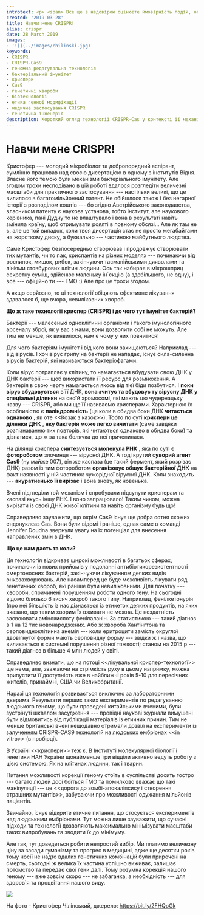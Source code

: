 ```yaml
---
introtext: <p> <span> Все ще з недовірою оцінюєте ймовірність подій, описаних в черговому фільмі жанру наукової фантастики? Із одним з розробників та авторів патенту технології CRISPR – <b>Крістофером Чилінським </b>має чудову нагоду спілкуватися наша колега, кандидат біологічних наук, молекулярний генетик та співробітник Міжнародного інституту клітинної та молекулярної біології у Варшаві, <b>Оксана Пальчевська. </b>Про це на наше прохання вона нам люб`язно розповіла.</span></p>
created: '2019-03-28'
title: Навчи мене CRISPR!
alias: crispr
date: 28 March 2019
images:
- '![](../images/chilinski.jpg)'
keywords:
- CRISPR
- CRISPR-Cas9
- геномна редагувальна технологія
- бактеріальний імунітет
- криспери
- Cas9
- генетичні хвороби
- біотехнології
- етика генної модифікації
- медичне застосування CRISPR
- генетична інженерія
description: Короткий огляд технології CRISPR-Cas у контексті її механізмів, потенціалу для лікування генетичних хвороб та етичних обмежень, з акцентом на приклади використання у різних моделях та перспективах доступності.
---
```


# Навчи мене CRISPR!

Кристофер --- молодий мікробіолог та добропорядний аспірант, сумлінно працював над своєю дисертацією в одному з інститутів Відня. Власне його темою були механізми бактеріального імунітету. Але згодом трохи несподівано в цій роботі вдалося розгледіти величезні масштаби для практичного застосування --- настільки великі, що це вилилося в багатомільйонний патент. Не обійшлося також і без негарної історії з розподілом коштів --- бо згідно Австрійського законодавства, власником патенту є наукова установа, тобто інститут, але наукового керівника, пані Дудну то не влаштувало і вона в результаті навіть змінила країну, щоб отримувати роялті в повному обсязі... Але як там не є, але це той випадок, коли твоя дисертація стає не просто мегабайтами на жорсткому диску, а буквально --- частиною майбутнього людства.

Саме Кристофер безпосередньо створював і продовжує створювати тих мутантів, чи то пак, криспантів на різних моделях --- починаючи від рослинок, мишок, рибок, закінчуючи тасманійськими дияволами та лініями стовбурових клітин людини. Ось так набирає в мікрошприц секретну суміш, здійснює маленьку ін\`єкцію (а здебільшого, не одну), і все --- офіційно ти --- ГМО :) Але про це трохи згодом.

А якщо серйозно, то ці технології обіцяють ефективне лікування здавалося б, ще вчора, невиліковних хвороб.

**Що ж таке технології криспер (CRISPR) і до чого тут імунітет бактерій?**

Бактерії --- малесенькі одноклітинні організми і такого імунологічного арсеналу зброї, як у вас з нами, вони дозволити собі не можуть. Але тим не менше, як виявилося, нам є чому у них повчитися!

Для чого бактеріям імунітет і від кого вони захищаються? Наприклад --- від вірусів. І хоч вірус грипу на бактерії не нападає, існує сила-силенна вірусів бактерій, які називаються бактеріофагами.

Коли вірус потрапляє у клітину, то намагається вбудувати свою ДНК у ДНК бактерії --- щоб використати її ресурс для розмноження. А бактерія в свою чергу намагається якось від тієї біди позбутися. І **поки вірус вбудовується** в її ДНК, **вона зчитує та вбудовує ту вірусну ДНК у спеціальні ділянки** на своїй хромосомі, які мають цю чудернацьку назву --- CRISPR, або ми ще її називаємо крисперами. Характерною їх особливістю є **паліндромність** (це коли в обидва боки ДНК **читається однаково** , як оте \<\<Козак з казок\>\>). Тобто по суті **криспери це ділянки ДНК** , **яку бактерія може легко вичитати** (саме завдяки розпізнаванню тих повторів, які читаються однаково в обидва боки) та дізнатися, що ж за така болячка до неї причепилася.

На ділянці криспера **синтезується молекула РНК** , яка по суті є **фотороботом** злочинця --- вірусної ДНК. А тоді крутий с**уворий агент Cas9** (ну майже 007), він же каспаза (це такий фермент, який розрізає ДНК) разом із тим фотороботом **організовує обшук бактерійної ДНК** на факт наявності у ній частинок чужорідної вірусної ДНК. Коли знаходить --- **акуратненько її вирізає** і вона знову, як новенька.

Вчені підгледіли той механізм і спробували підсунути крисперам та каспазі якусь іншу РНК. І воно запрацювало! Таким чином, можна вирізати із своєї ДНК живої клітини та навіть організму будь що!

Справедливо зауважити, що окрім Cas9 існує ще добра сотня схожих ендонуклеаз Cas. Вони були відомі і раніше, однак саме в команді Jennifer Doudna звернули увагу на їх потенціал для внесення направлених змін в ДНК.

**Що це нам дасть та коли?**

Ця технологія відкриває широкі можливості в багатьох сферах, починаючи із нових прийомів у подоланні антибіотикорезистентності смертоносних бактерій, закінчуючи лікуванням деяких видів онкозахворювань. Але насамперед це буде можливість лікувати ряд генетичних хвороб, які раніше були невиліковними. Для початку --- хвороби, спричинені порушенням роботи одного гену. На сьогодні відомо близько 6 тисяч хвороб такого типу. Наприклад, фенілкетонурія (про неї більшість із нас дізнається із етикеток деяких продуктів, на яких вказано, що таким хворим їх вживати не можна. Це нездатність засвоювати амінокислоту фенілаланін. За статистикою --- такий діагноз в 1 на 12 тис новонароджених. Або ж хвороба Хантінгтона та серповидноклітинна анемія --- коли еритроцити замість округлої двовігнутої форми мають серповидну форму --- звідки ж і назва, що виливається в системні порушення різної тяжкості; станом на 2015 р --- такий діагноз в більше 4 млн людей у світі.

Справедливо визнати, що на потоці \<\<лікувальної криспер-технологї\>\> ще нема, але, зважаючи на стрімкість руху в цьому напрямку, можна припустити її доступність вже в найближчі років 5-10 для пересічних жителів, принаймні, США чи Великобританії.

Наразі ця технологія розвивається виключно за лабораторними дверима. Результати перших таких експериментів по редагуванню людського геному, що були проведені китайськими вченими, були зустрінуті шквалом засудження --- провідні наукові журнали вимушені були відмовитись від публікації матеріалів із етичних причин. Тим не менше британські вчені нещодавно отримали дозвіл на експерименти із залученням CRISPR-CAS9 технологій на людських ембріонах \<\<in vitro\>\> (в пробірці).

В Україні \<\<криспери\>\> теж є. В Інституті молекулярної біології і генетики НАН України щонайменше три відділи активно ведуть роботу з цією системою. Як на клітинах людини, так і тварин.

Питання можливості корекції геному стоїть в суспільстві досить гостро --- багато людей досі боїться ГМО та помилково вважає що такі маніпуляції --- це \<\<дорога до зомбі-апокаліпсису і створення страшних мутантів\>\>, забуваючи про можливості одужання мільйонів пацієнтів.

Звичайно, існує відкрите етичне питання, що стосується експериментів над людськими ембріонами. Тут можна лише зауважити, що сучасні підходи та технології дозволяють максимально мінімізувати масштаби таких випробувань та зводити їх до мінімуму.

Але так, тут доведеться робити непростий вибір. Ми платимо величезну ціну за засади гуманізму та прогрес в медицині, адже ще десятки років тому носії не надто вдалих генетичних комбінацій були приречені на смерть, сьогодні ж велика їх частина успішно виживає, залишає потомство та передає свої гени далі. Тому розумна корекція нашого геному --- вже зовсім скоро --- не забаганка, а необхідність --- для здоров\`я та процвітання нашого виду.

![](../images/chilinski.jpg)

На фото - Кристофер Чілінський, джерело: https://bit.ly/2FHQoGk
